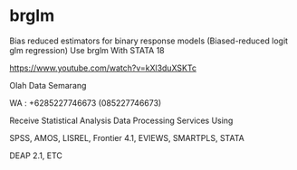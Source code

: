 # brglm
Bias reduced estimators for binary response models (Biased-reduced logit glm regression) Use brglm With STATA 18

https://www.youtube.com/watch?v=kXl3duXSKTc

Olah Data Semarang

WA : +6285227746673 (085227746673)

Receive Statistical Analysis Data Processing Services Using

SPSS, AMOS, LISREL, Frontier 4.1, EVIEWS, SMARTPLS, STATA

DEAP 2.1, ETC
